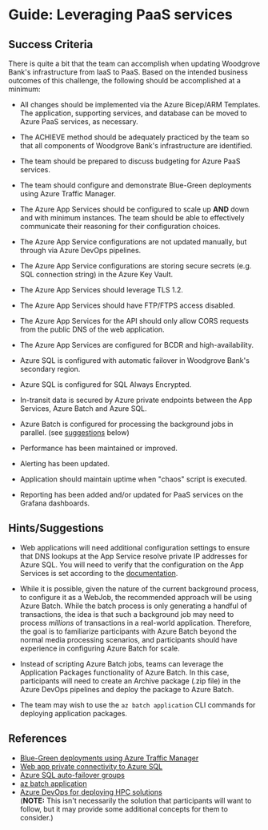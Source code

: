 # Guide: Leveraging PaaS services

## Success Criteria
There is quite a bit that the team can accomplish when updating Woodgrove Bank's infrastructure from IaaS to PaaS. Based on the intended business outcomes of this challenge, the following should be accomplished at a minimum:

* All changes should be implemented via the Azure Bicep/ARM Templates. The application, supporting services, and database can be moved to Azure PaaS services, as necessary.

* The ACHIEVE method should be adequately practiced by the team so that all components of Woodgrove Bank's infrastructure are identified.

* The team should be prepared to discuss budgeting for Azure PaaS services.

* The team should configure and demonstrate Blue-Green deployments using Azure Traffic Manager.

* The Azure App Services should be configured to scale up **AND** down and with minimum instances. The team should be able to effectively communicate their reasoning for their configuration choices.

* The Azure App Service configurations are not updated manually, but through via Azure DevOps pipelines.

* The Azure App Service configurations are storing secure secrets (e.g. SQL connection string) in the Azure Key Vault.

* The Azure App Services should leverage TLS 1.2.

* The Azure App Services should have FTP/FTPS access disabled.

* The Azure App Services for the API should only allow CORS requests from the public DNS of the web application.

* The Azure App Services are configured for BCDR and high-availability.

* Azure SQL is configured with automatic failover in Woodgrove Bank's secondary region.

* Azure SQL is configured for SQL Always Encrypted.

* In-transit data is secured by Azure private endpoints between the App Services, Azure Batch and Azure SQL.

* Azure Batch is configured for processing the background jobs in parallel. (see [suggestions](#hintssuggestions) below)

* Performance has been maintained or improved.

* Alerting has been updated.

* Application should maintain uptime when "chaos" script is executed.

* Reporting has been added and/or updated for PaaS services on the Grafana dashboards.


## Hints/Suggestions
* Web applications will need additional configuration settings to ensure that DNS lookups at the App Service resolve private IP addresses for Azure SQL. You will need to verify that the configuration on the App Services is set according to the <a href="https://docs.microsoft.com/azure/architecture/example-scenario/private-web-app/private-web-app#dns-zone-configuration" target="_blank">documentation</a>.

* While it is possible, given the nature of the current background process, to configure it as a WebJob, the recommended approach will be using Azure Batch. While the batch process is only generating a handful of transactions, the idea is that such a background job may need to process _millions_ of transactions in a real-world application. Therefore, the goal is to familiarize participants with Azure Batch beyond the normal media processing scenarios, and participants should have experience in configuring Azure Batch for scale.

* Instead of scripting Azure Batch jobs, teams can leverage the Application Packages functionality of Azure Batch. In this case, participants will need to create an Archive package (.zip file) in the Azure DevOps pipelines and deploy the package to Azure Batch.

* The team may wish to use the `az batch application` CLI commands for deploying application packages.

## References
* <a href="https://azure.microsoft.com/blog/blue-green-deployments-using-azure-traffic-manager/" target="_blank">Blue-Green deployments using Azure Traffic Manager</a>
* <a href="https://docs.microsoft.com/azure/architecture/example-scenario/private-web-app/private-web-app" target="_blank">Web app private connectivity to Azure SQL
* <a href="https://docs.microsoft.com/azure/azure-sql/database/auto-failover-group-overview" target="_blank">Azure SQL auto-failover groups</a>
* <a href="https://docs.microsoft.com/cli/azure/batch/application?view=azure-cli-latest" target="_blank">az batch application</a>  
* <a href="https://docs.microsoft.com/azure/batch/batch-ci-cd" target="_blank">Azure DevOps for deploying HPC solutions</a>  
  (**NOTE:** This isn't necessarily the solution that participants will want to follow, but it may provide some additional concepts for them to consider.)